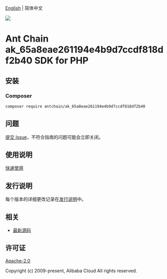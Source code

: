 [English](README.md) | 简体中文

![](https://aliyunsdk-pages.alicdn.com/icons/AlibabaCloud.svg)

# Ant Chain ak_65a8eae261194e4b9d7ccdf818df2b40 SDK for PHP

## 安装

### Composer

```bash
composer require antchain/ak_65a8eae261194e4b9d7ccdf818df2b40
```

## 问题

[提交 Issue](https://github.com/alipay/antchain-openapi-prod-sdk/issues/new)，不符合指南的问题可能会立即关闭。

## 使用说明

[快速使用](https://github.com/alipay/antchain-openapi-prod-sdk)

## 发行说明

每个版本的详细更改记录在[发行说明](./ChangeLog.txt)中。

## 相关

* [最新源码](https://github.com/antchain-openapi-sdk-php)

## 许可证

[Apache-2.0](http://www.apache.org/licenses/LICENSE-2.0)

Copyright (c) 2009-present, Alibaba Cloud All rights reserved.
